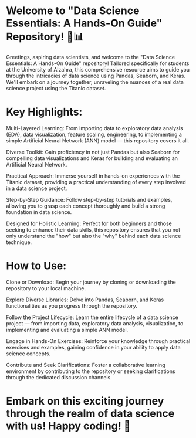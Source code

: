 # Welcome to "Data Science Essentials: A Hands-On Guide" Repository! 🐍📊

Greetings, aspiring data scientists, and welcome to the "Data Science Essentials: A Hands-On Guide" repository! Tailored specifically for students at the University of Alzahra, this comprehensive resource aims to guide you through the intricacies of data science using Pandas, Seaborn, and Keras. We'll embark on a journey together, unraveling the nuances of a real data science project using the Titanic dataset.

# Key Highlights:

Multi-Layered Learning: From importing data to exploratory data analysis (EDA), data visualization, feature scaling, engineering, to implementing a simple Artificial Neural Network (ANN) model — this repository covers it all.

Diverse Toolkit: Gain proficiency in not just Pandas but also Seaborn for compelling data visualizations and Keras for building and evaluating an Artificial Neural Network.

Practical Approach: Immerse yourself in hands-on experiences with the Titanic dataset, providing a practical understanding of every step involved in a data science project.

Step-by-Step Guidance: Follow step-by-step tutorials and examples, allowing you to grasp each concept thoroughly and build a strong foundation in data science.

Designed for Holistic Learning: Perfect for both beginners and those seeking to enhance their data skills, this repository ensures that you not only understand the "how" but also the "why" behind each data science technique.

# How to Use:

Clone or Download: Begin your journey by cloning or downloading the repository to your local machine.

Explore Diverse Libraries: Delve into Pandas, Seaborn, and Keras functionalities as you progress through the repository.

Follow the Project Lifecycle: Learn the entire lifecycle of a data science project — from importing data, exploratory data analysis, visualization, to implementing and evaluating a simple ANN model.

Engage in Hands-On Exercises: Reinforce your knowledge through practical exercises and examples, gaining confidence in your ability to apply data science concepts.

Contribute and Seek Clarifications: Foster a collaborative learning environment by contributing to the repository or seeking clarifications through the dedicated discussion channels.

# Embark on this exciting journey through the realm of data science with us! Happy coding! 🚀
